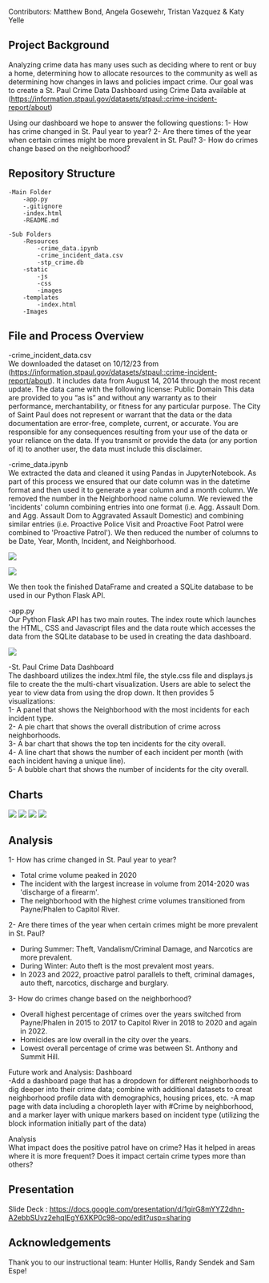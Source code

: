 Contributors: Matthew Bond, Angela Gosewehr, Tristan Vazquez & Katy Yelle

## Project Background
Analyzing crime data has many uses such as deciding where to rent or buy a home, determining how to allocate resources to the community as well as determining how changes in laws and policies impact crime. Our goal was to create a St. Paul Crime Data Dashboard using Crime Data available at (https://information.stpaul.gov/datasets/stpaul::crime-incident-report/about)

Using our dashboard we hope to answer the following questions: 
1- How has crime changed in St. Paul year to year?
2- Are there times of the year when certain crimes might be more prevalent in St. Paul?
3- How do crimes change based on the neighborhood?
    
## Repository Structure
    -Main Folder
        -app.py
        -.gitignore
        -index.html
        -README.md

    -Sub Folders
        -Resources
            -crime_data.ipynb
            -crime_incident_data.csv
            -stp_crime.db
        -static
            -js
            -css
            -images
        -templates
            -index.html
        -Images

## File and Process Overview
-crime_incident_data.csv<br>
We downloaded the dataset on 10/12/23 from (https://information.stpaul.gov/datasets/stpaul::crime-incident-report/about). It includes data from August 14, 2014 through the most recent update. The data came with the following license:
Public Domain
This data are provided to you “as is” and without any warranty as to their performance, merchantability, or fitness for any particular purpose. The City of Saint Paul does not represent or warrant that the data or the data documentation are error-free, complete, current, or accurate. You are responsible for any consequences resulting from your use of the data or your reliance on the data. If you transmit or provide the data (or any portion of it) to another user, the data must include this disclaimer.

-crime_data.ipynb<br>
We extracted the data and cleaned it using Pandas in JupyterNotebook.  As part of this process we ensured that our date column was in the datetime format and then used it to generate a year column and a month column. We removed the number in the Neighborhood name column. We reviewed the 'incidents' column combining entries into one format (i.e. Agg. Assault Dom. and Agg. Assault Dom to Aggravated Assault Domestic) and combining similar entries (i.e. Proactive Police Visit and Proactive Foot Patrol were combined to 'Proactive Patrol'). We then reduced the number of columns to be Date, Year, Month, Incident, and Neighborhood. 

<p algin="center">
    <img src="Images\initial_df.png" />
</p>
<img src="Images\clean_df.png" >

We then took the finished DataFrame and created a SQLite database to be used in our Python Flask API. 

-app.py<br>
Our Python Flask API has two main routes.  The index route which launches the HTML, CSS and Javascript files and the data route which accesses the data from the SQLite database to be used in creating the data dashboard. 

<img src="Images/dashboard_header.png" >

-St. Paul Crime Data Dashboard<br>
The dashboard utilizes the index.html file, the style.css file and displays.js file to create the the multi-chart visualization. Users are able to select the year to view data from using the drop down. It then provides 5 visualizations:<br>
    1- A panel that shows the Neighborhood with the most incidents for each incident type.<br>
    2- A pie chart that shows the overall distribution of crime across neighborhoods.<br>
    3- A bar chart that shows the top ten incidents for the city overall.<br>
    4- A line chart that shows the number of each incident per month (with each incident having a unique line).<br>
    5- A bubble chart that shows the number of incidents for the city overall. <br>

## Charts

<img src="Images/Screenshot 2023-10-23 174149.png" >
<img src="Images/Screenshot 2023-10-23 174102.png" >
<img src="Images\Screenshot 2023-10-23 174128.png" >
<img src="Images\Screenshot 2023-10-23 174212.png" >


## Analysis
1- How has crime changed in St. Paul year to year?
- Total crime volume peaked in 2020
- The incident with the largest increase in volume from 2014-2020 was 'discharge of a firearm'.
- The neighborhood with the highest crime volumes transitioned from Payne/Phalen to Capitol River.
    
2- Are there times of the year when certain crimes might be more prevalent in St. Paul?
- During Summer: Theft, Vandalism/Criminal Damage, and Narcotics are more prevalent.
- During Winter: Auto theft is the most prevalent most years.
- In 2023 and 2022, proactive patrol parallels to theft, criminal damages, auto theft, narcotics, discharge and burglary.

3- How do crimes change based on the neighborhood?
- Overall highest percentage of crimes over the years switched from Payne/Phalen in 2015 to 2017 to Capitol River in 2018 to 2020 and again in 2022.
- Homicides are low overall in the city over the years.
- Lowest overall percentage of crime was between St. Anthony and Summit Hill.
     
Future work and Analysis:
Dashboard <br>
-Add a dashboard page that has a dropdown for different neighborhoods to dig deeper into their crime data; combine with additional datasets to creat neighborhood profile data with demographics, housing prices, etc.
-A map page with data including a choropleth layer with #Crime by neighborhood, and a marker layer with unique markers based on incident type (utilizing the block information initially part of the data)

Analysis<br>
What impact does the positive patrol have on crime?  Has it helped in areas where it is more frequent?  Does it impact certain crime types more than others?

## Presentation
Slide Deck : https://docs.google.com/presentation/d/1girG8mYYZ2dhn-A2ebbSUvz2ehqIEgY6XKP0c98-opo/edit?usp=sharing

## Acknowledgements
Thank you to our instructional team: Hunter Hollis, Randy Sendek and Sam Espe!
